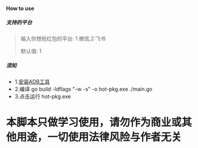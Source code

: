#### How to use

##### 支持的平台 
> 输入你想抢红包的平台: 1.微信,2:飞书  
>
>默认值: 1



##### 须知

* 1.[安装ADB工具](https://github.com/wangshub/wechat_jump_game/wiki/Android-%E5%92%8C-iOS-%E6%93%8D%E4%BD%9C%E6%AD%A5%E9%AA%A4)
* 2.编译 go build -ldflags "-w -s" -o hot-pkg.exe ./main.go
* 3.点击运行 hot-pkg.exe

# 本脚本只做学习使用，请勿作为商业或其他用途，一切使用法律风险与作者无关